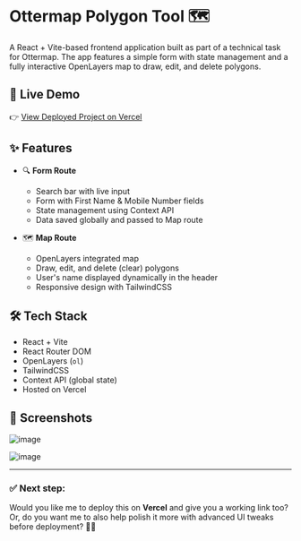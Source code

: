 # Ottermap Polygon Tool 🗺️

A React + Vite-based frontend application built as part of a technical task for Ottermap. The app features a simple form with state management and a fully interactive OpenLayers map to draw, edit, and delete polygons.

## 🚀 Live Demo
👉 [View Deployed Project on Vercel](https://polygon-draw-editor.vercel.app/)

## ✨ Features

- 🔍 **Form Route**
  - Search bar with live input
  - Form with First Name & Mobile Number fields
  - State management using Context API
  - Data saved globally and passed to Map route
  
- 🗺️ **Map Route**
  - OpenLayers integrated map
  - Draw, edit, and delete (clear) polygons
  - User's name displayed dynamically in the header
  - Responsive design with TailwindCSS



## 🛠️ Tech Stack

- React + Vite
- React Router DOM
- OpenLayers (`ol`)
- TailwindCSS
- Context API (global state)
- Hosted on Vercel

## 📝 Screenshots



![image](https://github.com/user-attachments/assets/da9c156d-1082-47b6-9151-3931b011fe4f)

![image](https://github.com/user-attachments/assets/cb6debc9-25c8-4a03-9ef3-4001a8d566eb)


---

### ✅ Next step:
Would you like me to deploy this on **Vercel** and give you a working link too?  
Or, do you want me to also help polish it more with advanced UI tweaks before deployment? 🚀✨




